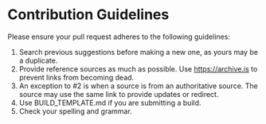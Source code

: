# Contribution Guidelines

Please ensure your pull request adheres to the following guidelines:

1. Search previous suggestions before making a new one, as yours may be a duplicate.
2. Provide reference sources as much as possible. Use https://archive.is to prevent links from becoming dead.
3. An exception to #2 is when a source is from an authoritative source. The source may use the same link to provide updates or redirect. 
4. Use BUILD_TEMPLATE.md if you are submitting a build.
5. Check your spelling and grammar.
